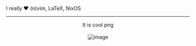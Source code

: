 <p alighn="center">
I really ❤️ (n)vim, LaTeX, NixOS
</p>

---

<p align="center">
  It is cool png  
  <br>
  <br>
  <img src="https://github.com/user-attachments/assets/ac87c469-e07c-4372-86fc-66de28f0fb3a" alt="image">
</p>

